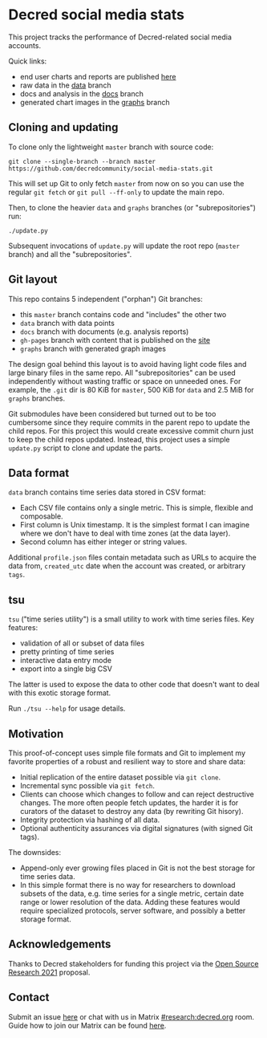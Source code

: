# Decred social media stats

This project tracks the performance of Decred-related social media accounts.

Quick links:

- end user charts and reports are published [here](https://decredcommunity.github.io/social-media-stats/)
- raw data in the [data](https://github.com/decredcommunity/social-media-stats/tree/data) branch
- docs and analysis in the [docs](https://github.com/decredcommunity/social-media-stats/tree/docs) branch
- generated chart images in the [graphs](https://github.com/decredcommunity/social-media-stats/tree/graphs) branch

## Cloning and updating

To clone only the lightweight `master` branch with source code:

    git clone --single-branch --branch master https://github.com/decredcommunity/social-media-stats.git

This will set up Git to only fetch `master` from now on so you can use the regular `git fetch` or `git pull --ff-only` to update the main repo.

Then, to clone the heavier `data` and `graphs` branches (or "subrepositories") run:

    ./update.py

Subsequent invocations of `update.py` will update the root repo (`master` branch) and all the "subrepositories".

## Git layout

This repo contains 5 independent ("orphan") Git branches:

- this `master` branch contains code and "includes" the other two
- `data` branch with data points
- `docs` branch with documents (e.g. analysis reports)
- `gh-pages` branch with content that is published on the [site](https://decredcommunity.github.io/social-media-stats/)
- `graphs` branch with generated graph images

The design goal behind this layout is to avoid having light code files and large binary files in the same repo. All "subrepositories" can be used independently without wasting traffic or space on unneeded ones. For example, the `.git` dir is 80 KiB for `master`, 500 KiB for `data` and 2.5 MiB for `graphs` branches.

Git submodules have been considered but turned out to be too cumbersome since they require commits in the parent repo to update the child repos. For this project this would create excessive commit churn just to keep the child repos updated. Instead, this project uses a simple `update.py` script to clone and update the parts.

## Data format

`data` branch contains time series data stored in CSV format:

- Each CSV file contains only a single metric. This is simple, flexible and composable.
- First column is Unix timestamp. It is the simplest format I can imagine where we don't have to deal with time zones (at the data layer).
- Second column has either integer or string values.

Additional `profile.json` files contain metadata such as URLs to acquire the data from, `created_utc` date when the account was created, or arbitrary `tags`.

## tsu

`tsu` ("time series utility") is a small utility to work with time series files. Key features:

- validation of all or subset of data files
- pretty printing of time series
- interactive data entry mode
- export into a single big CSV

The latter is used to expose the data to other code that doesn't want to deal with this exotic storage format.

Run `./tsu --help` for usage details.

## Motivation

This proof-of-concept uses simple file formats and Git to implement my favorite properties of a robust and resilient way to store and share data:

- Initial replication of the entire dataset possible via `git clone`.
- Incremental sync possible via `git fetch`.
- Clients can choose which changes to follow and can reject destructive changes. The more often people fetch updates, the harder it is for curators of the dataset to destroy any data (by rewriting Git hisory).
- Integrity protection via hashing of all data.
- Optional authenticity assurances via digital signatures (with signed Git tags).

The downsides:

- Append-only ever growing files placed in Git is not the best storage for time series data.
- In this simple format there is no way for researchers to download subsets of the data, e.g. time series for a single metric, certain date range or lower resolution of the data. Adding these features would require specialized protocols, server software, and possibly a better storage format.

## Acknowledgements

Thanks to Decred stakeholders for funding this project via the [Open Source Research 2021](https://proposals.decred.org/proposals/020b8b0) proposal.

## Contact

Submit an issue [here](https://github.com/decredcommunity/social-media-stats/issues) or chat with us in Matrix [#research:decred.org](https://chat.decred.org/#/room/#research:decred.org) room. Guide how to join our Matrix can be found [here](https://docs.decred.org/getting-started/joining-matrix-channels/).

